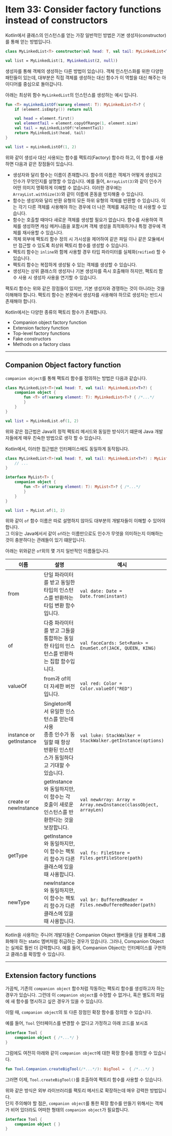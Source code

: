# Item 33: Consider factory functions instead of constructors

Kotlin에서 클래스의 인스턴스를 얻는 가장 일반적인 방법은 기본 생성자(constructor)를 통해 얻는 방법입니다.

```kotlin
class MyLinkedList<T> constructor(val head: T, val tail: MyLinkedList<T>?)

val list = MyLinkedList(1, MyLinkedList(2, null))
```

생성자를 통해 객체의 생성하는 다른 방법이 있습니다.
객체 인스턴스화를 위한 다양한 패턴들이 있는데, 대부분은 직접 객체를 생성하는 대신 함수가 이 역할을 대신 해주는 아이디어를 중심으로 돌아갑니다.

아래는 최상위 함수 `MyLinkedList`의 인스턴스를 생성하는 예시 입니다.

```kotlin
fun <T> myLinkedListOf(vararg element: T): MyLinkedList<T>? {
    if (element.isEmpty()) return null

    val head = element.first()
    val elementTail = element.copyOfRange(1, element.size)
    val tail = myLinkedListOf(*elementTail)
    return MyLinkedList(head, tail)
}

val list = myLinkedListOf(1, 2)
```

위와 같이 생성사 대신 사용되는 함수를 팩토리(Factory) 함수라 하고, 이 함수를 사용하면 다음과 같은 장점들이 있습니다.

- 생성자와 달리 함수는 이름이 존재합니다. 함수의 이름은 객체가 어떻게 생성되고 인수가 무엇인지를 설명할 수 있습니다. 예를 들어, `ArrayList(3)`와 같이 인수가 어떤 의미지 명확하게 이해할 수
  없습니다. 이러한 경우에는 `ArrayList.withSize(3)`와 같이 이름에 혼동을 방지해줄 수 있습니다.
- 함수는 생성자와 달리 반환 유형의 모든 하위 유형의 객체를 반환할 수 있습니다. 이는 각기 다른 객체를 사용해야 하는 경우에 더 나은 객체를 제공하는 데 사용할 수 있습니다.
- 함수는 호출할 때마다 새로운 객체를 생성할 필요가 없습니다. 함수를 사용하여 객체를 생성하면 캐싱 메커니즘을 포함시켜 객체 생성을 최적화하거나 특정 경우에 객체를 재사용할 수 있습니다.
- 객체 외부에 팩토리 함수 정의 시 가시성을 제어하여 같은 파일 이나 같은 모듈에서만 접근할 수 있도록 최상위 팩토리 함수를 생성할 수 있습니다.
- 팩토리 함수는 `inline`와 함께 사용할 경우 타입 파라미터를 실체화(`reified`) 할 수 있습니다.
- 팩토리 함수는 복잡하게 생성될 수 있는 객체를 생성할 수 있습니다.
- 생성자는 상위 클래스의 생성자나 기본 생성자를 즉시 호출해야 하지만, 팩토리 함수 사용 시 생성자 사용을 연기할 수 있습니다.

팩토리 함수는 위와 같은 장점들이 있지만, 기본 생성자와 경쟁하는 것이 아니라는 것을 이해해야 합니다.
팩토리 함수는 본문에서 생성자를 사용해야 하므로 생성자는 반드시 존재해야 합니다.

Kotlin에서는 다양한 종류의 팩토리 함수가 존재합니다.

- Companion object factory function
- Extension factory function
- Top-level factory functions
- Fake constructors
- Methods on a factory class

---

## Companion Object factory function

`companion object`를 통해 팩토리 함수를 정의하는 방법은 다음과 같습니다.

```kotlin
class MyLinkedList<T>(val head: T, val tail: MyLinkedList<T>?) {
    companion object {
        fun <T> of(vararg element: T): MyLinkedList<T>? { /*...*/
        }
    }
}

val list = MyLinkedList.of(1, 2)
```

위와 같은 접근법은 Java의 정적 팩토리 메서드와 동일한 방식이기 떄문에 Java 개발자들에게 매우 친숙한 방법으로 생각 할 수 있습니다.

Kotlin에서, 이러한 접근법은 인터페이스에도 동일하게 동작됩니다.

```kotlin
class MyLinkedList<T>(val head: T, val tail: MyLinkedList<T>?) : MyList<T> {
    // ...
}

interface MyList<T> {
    companion object {
        fun <T> of(vararg element: T): MyList<T>? { /*...*/
        }
    }
}

val list = MyList.of(1, 2)
```

위와 같이 `of` 함수 이름은 따로 설명하지 않아도 대부분의 개발자들이 이해할 수 있어야 합니다.   
그 이유는 Java에서서 같이 `of`라는 이름만으로도 인수가 무엇을 의미하는지 이해하는 것이 충분하다는 관례들이 있기 떄문입니다.

아래는 위와같은 `of`외의 몇 가지 일반적인 이름들입니다.

| 이름                      | 설명                                                                             | 예시                                                               |
|-------------------------|--------------------------------------------------------------------------------|------------------------------------------------------------------|
| from                    | 단일 파라미터를 받고 동일한 타입의 인스턴스를 반환하는 타입 변환 함수입니다.                                    | `val date: Date = Date.from(instant)`                            
| of                      | 다중 파라미터를 받고 그들을 통합하는 동일한 타입의 인스턴스를 반환하는 집합 함수입니다.                              | `val faceCards: Set<Rank> = EnumSet.of(JACK, QUEEN, KING)`       
| valueOf                 | from과 of의 더 자세한 버전입니다.                                                         | `val red: Color = Color.valueOf("RED")`                          
| instance or getInstance | Singleton에서 유일한 인스턴스를 얻는데 사용 <br/> 종종 인수가 동일할 때 항상 반환된 인스턴스가 동일하다고 기대할 수 있습니다. | `val luke: StackWalker = StackWalker.getInstance(options)`       
| create or newInstance   | getInstance와 동일하지만, 이 함수는 각 호출이 새로운 인스턴스를 반환한다는 것을 보장합니다.                      | `val newArray: Array = Array.newInstance(classObject, arrayLen)` 
| getType                 | getInstance와 동일하지만, 이 함수는 팩토리 함수가 다른 클래스에 있을 때 사용합니다.                          | `val fs: FileStore = Files.getFileStore(path)`                   
| newType                 | newInstance와 동일하지만, 이 함수는 팩토리 함수가 다른 클래스에 있을 때 사용합니다.                          | `val br: BufferedReader = Files.newBufferedReader(path)`         |

Kotlin을 사용하는 주니어 개발자들은 Companion Object 멤버들을 단일 블록에 그룹화해야 하는 static 멤버처럼 취급하는 경우가 있습니다.
그러나, Companion Object는 실제로 훨씬 더 강력합니다. 예를 들어, Companion Object는 인터페이스를 구현하고 클래스를 확장할 수 있습니다.

---

## Extension factory functions

가끔씩, 기존의 `companion object` 함수처럼 작동하는 팩토리 함수를 생성하고자 하는 경우가 있습니다.
그런데 이 `companion object`를 수정할 수 없거나, 혹은 별도의 파일에 새 함수를 명시하고 싶은 경우가 있을 수 있습니다.

이럴 때, `companion object`의 또 다른 장점인 확장 함수를 정의할 수 있습니다.

예를 들어, `Tool` 인터페이스를 변경할 수 없다고 가정하고 아래 코드를 보시죠

```kotlin
interface Tool {
    companion object { /*...*/ }
}
```

그럼에도 여전히 아래와 같이 `companion object`에 대한 확장 함수를 정의할 수 있습니다.

```kotlin
fun Tool.Companion.createBigTool(/*...*/): BigTool =  { /*...*/ } 
```

그러면 이제, `Tool.createBigTool()`를 호출하여 팩토리 함수를 사용할 수 있습니다.

위와 같은 방식은 외부 라이브러리를 팩토리 메서드로 확장하는데 매우 강력한 방법입니다.   
단지 주의해야 할 점은, `companion object`를 통한 확장 함수를 만들기 위해서는 객체가 비어 있더라도 어떠한 형태의 `companion object`가 필요합니다.

```kotlin
interface Tool {
    companion object { }
}
```